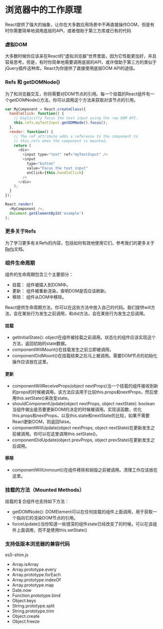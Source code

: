 # 浏览器中的工作原理

React提供了强大的抽象，让你在大多数应用场景中不再直接操作DOM，但是有时你需要简单地调用底层的API，或者借助于第三方库或已有的代码

### 虚拟DOM

大多数时候你应该呆在React的“虚拟浏览器”世界里面，因为它性能更加好，并且容易思考。但是，有时你简单地需要调用底层的API，或许借助于第三方的类似于jQuery插件这种库。React为你提供了直接使用底层DOM API的途径。

### Refs 和 getDOMNode()

为了和浏览器交互，你将需要对DOM节点的引用。每一个挂载的React组件有一个getDOMNode()方法，你可以调用这个方法来获取对该节点的引用。

```js
var MyComponent = React.createClass({
  handleClick: function() {
    // Explicitly focus the text input using the raw DOM API.
    this.refs.myTextInput.getDOMNode().focus();
  },
  render: function() {
    // The ref attribute adds a reference to the component to
    // this.refs when the component is mounted.
    return (
      <div>
        <input type="text" ref="myTextInput" />
        <input
          type="button"
          value="Focus the text input"
          onClick={this.handleClick}
        />
      </div>
    );
  }
});

React.render(
  <MyComponent />,
  document.getElementById('example')
);
```

### 更多关于Refs

为了学习更多有关Refs的内容，包括如何有效地使用它们，参考我们的更多关于[Refs](http://www.css88.com/react/docs/more-about-refs.html)文档。

### 组件生命周期

组件的生命周期包含三个主要部分：
- 挂载： 组件被插入到DOM中。
- 更新： 组件被重新渲染，查明DOM是否应该刷新。
- 移除： 组件从DOM中移除。

React提供生命周期方法，你可以在这些方法中放入自己的代码。我们提供will方法，会在某些行为发生之前调用，和did方法，会在某些行为发生之后调用。

#### 挂载
- getInitialState(): object在组件被挂载之前调用。状态化的组件应该实现这个方法，返回初始的state数据。
- componentWillMount()在挂载发生之前立即被调用。
- componentDidMount()在挂载结束之后马上被调用。需要DOM节点的初始化操作应该放在这里。

#### 更新

- componentWillReceiveProps(object nextProps)当一个挂载的组件接收到新的props的时候被调用。该方法应该用于比较this.props和nextProps，然后使用this.setState()来改变state。
- shouldComponentUpdate(object nextProps, object nextState): boolean当组件做出是否要更新DOM的决定的时候被调用。实现该函数，优化this.props和nextProps，以及this.state和nextState的比较，如果不需要React更新DOM，则返回false。
- componentWillUpdate(object nextProps, object nextState)在更新发生之前被调用。你可以在这里调用this.setState()。
- componentDidUpdate(object prevProps, object prevState)在更新发生之后调用。

#### 移除

- componentWillUnmount()在组件移除和销毁之前被调用。清理工作应该放在这里。

### 挂载的方法（Mounted Methods）

挂载的复合组件也支持如下方法：

- getDOMNode(): DOMElement可以在任何挂载的组件上面调用，用于获取一个指向它的渲染DOM节点的引用。
- forceUpdate()当你知道一些很深的组件state已经改变了的时候，可以在该组件上面调用，而不是使用this.setState()

### 支持低版本浏览器的兼容代码

es5-shim.js
- Array.isArray
- Array.prototype.every
- Array.prototype.forEach
- Array.prototype.indexOf
- Array.prototype.map
- Date.now
- Function.prototype.bind
- Object.keys
- String.prototype.split
- String.prototype.trim
- Object.create
- Object.freeze
